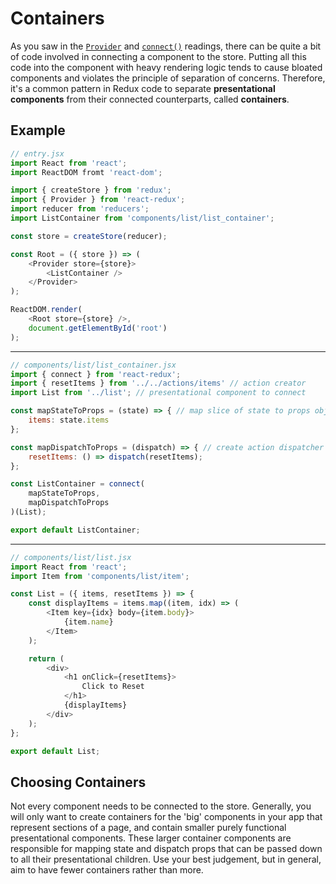 # Containers

As you saw in the [`Provider`][provider] and [`connect()`][connect] readings,
there can be quite a bit of code involved in connecting a component to the
store. Putting all this code into the component with heavy rendering logic tends
to cause bloated components and violates the principle of separation of
concerns. Therefore, it's a common pattern in Redux code to separate
**presentational components** from their connected counterparts, called
**containers**.


## Example

```js
// entry.jsx
import React from 'react';
import ReactDOM fromt 'react-dom';

import { createStore } from 'redux';
import { Provider } from 'react-redux';
import reducer from 'reducers';
import ListContainer from 'components/list/list_container';

const store = createStore(reducer);

const Root = ({ store }) => (
	<Provider store={store}>
		<ListContainer />
	</Provider>
);

ReactDOM.render(
	<Root store={store} />,
	document.getElementById('root')
);
```
---

```js
// components/list/list_container.jsx
import { connect } from 'react-redux';
import { resetItems } from '../../actions/items' // action creator
import List from '../list'; // presentational component to connect

const mapStateToProps = (state) => { // map slice of state to props object
	items: state.items
};

const mapDispatchToProps = (dispatch) => { // create action dispatcher
	resetItems: () => dispatch(resetItems);
};

const ListContainer = connect(
	mapStateToProps,
	mapDispatchToProps
)(List);

export default ListContainer;
```
---

```js
// components/list/list.jsx
import React from 'react';
import Item from 'components/list/item';

const List = ({ items, resetItems }) => {
	const displayItems = items.map((item, idx) => (
		<Item key={idx} body={item.body}>
			{item.name}
		</Item>
	);

	return (
		<div>
			<h1 onClick={resetItems}>
				Click to Reset
			</h1>
			{displayItems}
		</div>
	);
};

export default List;
```

## Choosing Containers

Not every component needs to be connected to the store. Generally, you will only
want to create containers for the 'big' components in your app that represent
sections of a page, and contain smaller purely functional presentational
components. These larger container components are responsible for mapping state
and dispatch props that can be passed down to all their presentational children.
Use your best judgement, but in general, aim to have fewer containers rather
than more.

[provider]: ./provider.md
[connect]: ./connect.md
